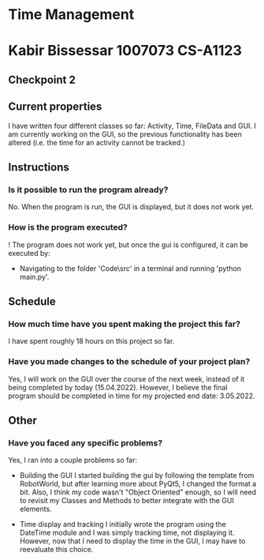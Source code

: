 # Time Management
# Kabir Bissessar 1007073 CS-A1123

## Checkpoint 2

## Current properties

I have written four different classes so far: Activity, Time, FileData and GUI. I am currently working on the GUI, so the previous functionality has been altered (i.e. the time for an activity cannot be tracked.)

## Instructions

### Is it possible to run the program already?

No. When the program is run, the GUI is displayed, but it does not work yet.

### How is the program executed?
! The program does not work yet, but once the gui is configured, it can be executed by:
- Navigating to the folder 'Code\src' in a terminal and running 'python main.py'.
 
## Schedule

### How much time have you spent making the project this far?

I have spent roughly 18 hours on this project so far.

### Have you made changes to the schedule of your project plan?

Yes, I will work on the GUI over the course of the next week, instead of it being completed by today (15.04.2022). However, I believe the final program should be completed in time for my projected end date: 3.05.2022.

## Other

### Have you faced any specific problems?

Yes, I ran into a couple problems so far:

- Building the GUI
I started building the gui by following the template  from RobotWorld, but after learning more about PyQt5, I changed the format a bit. 
Also, I think my code wasn't "Object Oriented" enough, so I will need to revisit my Classes and Methods to better integrate with the GUI elements. 

- Time display and tracking
I initially wrote the program using the DateTime module and I was simply tracking time, not displaying it. However, now that I need to display the time in the GUI, I may have to reevaluate this choice.
